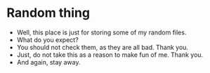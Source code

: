 # Random thing

- Well, this place is just for storing some of my random files.
- What do you expect?
- You should not check them, as they are all bad. Thank you.
- Just, do not take this as a reason to make fun of me. Thank you.
- And again, stay away.

